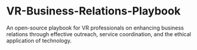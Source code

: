 # VR-Business-Relations-Playbook
An open-source playbook for VR professionals on enhancing business relations through effective outreach, service coordination, and the ethical application of technology.
